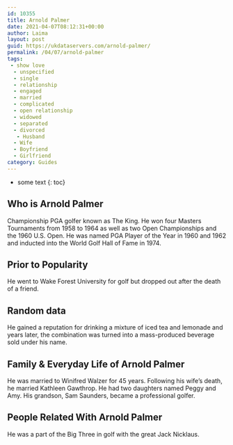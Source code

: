 ```yaml
---
id: 10355
title: Arnold Palmer
date: 2021-04-07T08:12:31+00:00
author: Laima
layout: post
guid: https://ukdataservers.com/arnold-palmer/
permalink: /04/07/arnold-palmer
tags:
 - show love
  - unspecified
  - single
  - relationship
  - engaged
  - married
  - complicated
  - open relationship
  - widowed
  - separated
  - divorced
   - Husband
  - Wife
  - Boyfriend
  - Girlfriend
category: Guides
---
```


* some text
{: toc}


## Who is Arnold Palmer
                  
                  
                  
Championship PGA golfer known as The King. He won four Masters Tournaments from 1958 to 1964 as well as two Open Championships and the 1960 U.S. Open. He was named PGA Player of the Year in 1960 and 1962 and inducted into the World Golf Hall of Fame in 1974.
                  
              
            
              
            
                
                
                
## Prior to Popularity
                  
                  
                  
He went to Wake Forest University for golf but dropped out after the death of a friend.
                  
              
            
              
            
                
                
                
## Random data
                  
                  
                  
He gained a reputation for drinking a mixture of iced tea and lemonade and years later, the combination was turned into a mass-produced beverage sold under his name.
                  
              
            
              
            
                
                
                
## Family & Everyday Life of Arnold Palmer
                  
                  
                  
He was married to Winifred Walzer for 45 years. Following his wife&#8217;s death, he married Kathleen Gawthrop. He had two daughters named Peggy and Amy. His grandson, Sam Saunders, became a professional golfer.
                  
              
            
              
            
                
                
                
## People Related With Arnold Palmer
                  
                  
                  
He was a part of the Big Three in golf with the great Jack Nicklaus.
                  
              
            
              
            
                
              
            
              
              
            
            
              
            
          
          
          